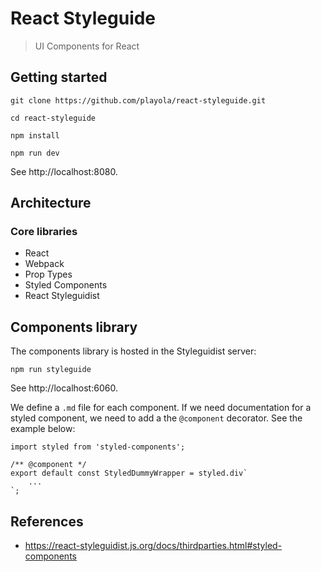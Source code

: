 # React Styleguide
> UI Components for React

## Getting started

```
git clone https://github.com/playola/react-styleguide.git

cd react-styleguide

npm install

npm run dev
```
See http://localhost:8080.

## Architecture

### Core libraries

* React
* Webpack
* Prop Types
* Styled Components
* React Styleguidist

## Components library

The components library is hosted in the Styleguidist server:
```
npm run styleguide
```
See http://localhost:6060.

We define a `.md` file for each component. If we need documentation for a styled component, we need to add a the `@component` decorator. See the example below:
```
import styled from 'styled-components';

/** @component */
export default const StyledDummyWrapper = styled.div`
    ...
`;
```

## References

* https://react-styleguidist.js.org/docs/thirdparties.html#styled-components

